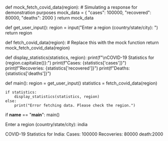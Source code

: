def mock_fetch_covid_data(region):
    # Simulating a response for demonstration purposes
    mock_data = {
        "cases": 100000,
        "recovered": 80000,
        "deaths": 2000
    }
    return mock_data

def get_user_input():
    region = input("Enter a region (country/state/city): ")
    return region

def fetch_covid_data(region):
    # Replace this with the mock function
    return mock_fetch_covid_data(region)

def display_statistics(statistics, region):
    print(f"\nCOVID-19 Statistics for {region.capitalize()}:")
    print(f"Cases: {statistics['cases']}")
    print(f"Recoveries: {statistics['recovered']}")
    print(f"Deaths: {statistics['deaths']}")

def main():
    region = get_user_input()
    statistics = fetch_covid_data(region)

    if statistics:
        display_statistics(statistics, region)
    else:
        print("Error fetching data. Please check the region.")

if __name__ == "__main__":
    main()

Enter a region (country/state/city): india

COVID-19 Statistics for India:
Cases: 100000
Recoveries: 80000
death:2000
